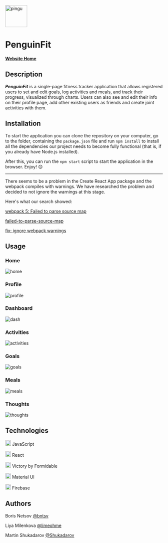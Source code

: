 <img alt='pingu' src='https://gitlab.com/limeohme/theoretical-preparation/-/raw/main/images/PinguBlush.png' width='70px'/> 

# PenguinFit

**[Website Home](https://penguinfit-2dec7.web.app/home)**

## Description
***PenguinFit*** is a single-page fitness tracker application that allows registered users to set and edit goals, log activities and meals, and track their progress, visualized through charts. Users can also see and edit their info on their profile page, add other existing users as friends and create joint activities with them.


## Installation
To start the application you can clone the repository on your computer, go to the folder, containing the `package.json` file and run `npm install` to install all the dependencies our project needs to become fully functional (that is, if you already have Node.js installed).

After this, you can run the `npm start` script to start the application in the browser. Enjoy! 😊

***
 There seems to be a problem in the Create React App package and the webpack compiles with warnings. We have researched the problem and decided to not ignore the warnings at this stage.

Here's what our search showed:

[webpack 5: Failed to parse source map](https://github.com/mswjs/msw/issues/1030)

[failed-to-parse-source-map](https://stackoverflow.com/questions/70599784/failed-to-parse-source-map)

[fix: ignore webpack warnings](https://github.com/facebook/create-react-app/pull/11752)

## Usage
### Home
![home](https://gitlab.com/limeohme/web-training/-/raw/main/images/penguinFit.png)
### Profile
![profile](https://gitlab.com/limeohme/web-training/-/raw/main/images/penguinFit2.png)
### Dashboard
![dash](https://gitlab.com/limeohme/web-training/-/raw/main/images/penguinFit3.png)
### Activities
![activities](https://gitlab.com/limeohme/web-training/-/raw/main/images/penguinFit7.png)
### Goals
![goals](https://gitlab.com/limeohme/web-training/-/raw/main/images/penguinFit5.png)
### Meals
![meals](https://gitlab.com/limeohme/web-training/-/raw/main/images/penguinFit4.png)
### Thoughts
![thoughts](https://gitlab.com/limeohme/web-training/-/raw/main/images/penguinFit6.png)

## Technologies
<img src="https://cdn-icons-png.flaticon.com/512/5968/5968292.png" width="18px">  JavaScript

<img src="https://icon-library.com/images/react-icon/react-icon-29.jpg" width="18px">  React 

<img src="https://res.cloudinary.com/practicaldev/image/fetch/s--bLBBZFjg--/c_limit%2Cf_auto%2Cfl_progressive%2Cq_auto%2Cw_880/https://raw.githubusercontent.com/FormidableLabs/formidable-oss-badges/master/src/assets/featuredLogos/victory.svg%3Fsanitize%3Dtrue" width="18px">   Victory by Formidable 

<img src="https://mui.com/static/logo.png" width="18px">  Material UI 

<img src="https://www.gstatic.com/devrel-devsite/prod/v6bd99c7d8fa6220aea6020b29137b212e2eacdba13242535487f52ab3557b0cb/firebase/images/touchicon-180.png" width="18px">  Firebase 

## Authors 
Boris Netsov [@bntsv](https://gitlab.com/bntsv)

Liya Milenkova [@limeohme](https://gitlab.com/limeohme)

Martin Shukadarov [@Shukadarov](https://gitlab.com/Shukadarov)


